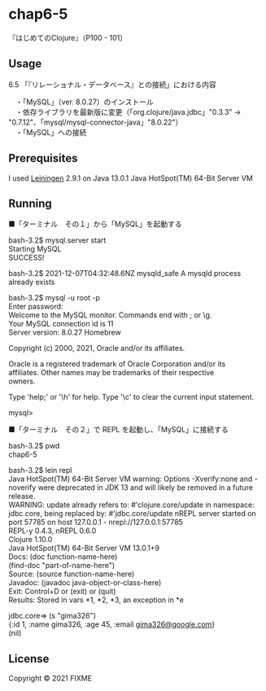 # chap6-5

『はじめてのClojure』（P100 - 101）

## Usage

6.5 「『リレーショナル・データベース』との接続」における内容<br>

　・「MySQL」（ver. 8.0.27）のインストール<br>
　・依存ライブラリを最新版に変更（「org.clojure/java.jdbc」"0.3.3" -> "0.7.12"、「mysql/mysql-connector-java」"8.0.22"）<br>
　・「MySQL」への接続<br>


## Prerequisites

I used [Leiningen][1] 2.9.1 on Java 13.0.1 Java HotSpot(TM) 64-Bit Server VM<br>

[1]: https://github.com/technomancy/leiningen<br>


## Running

■「ターミナル　その１」から「MySQL」を起動する

bash-3.2$ mysql.server start<br>
Starting MySQL<br>
 SUCCESS! <br>

bash-3.2$ 2021-12-07T04:32:48.6NZ mysqld_safe A mysqld process already exists<br>

bash-3.2$ mysql -u root -p<br>
Enter password: <br>
Welcome to the MySQL monitor.  Commands end with ; or \g.<br>
Your MySQL connection id is 11<br>
Server version: 8.0.27 Homebrew<br>

Copyright (c) 2000, 2021, Oracle and/or its affiliates.<br>

Oracle is a registered trademark of Oracle Corporation and/or its<br>
affiliates. Other names may be trademarks of their respective<br>
owners.<br>

Type 'help;' or '\h' for help. Type '\c' to clear the current input statement.<br>

mysql> <br>



■「ターミナル　その２」で REPL を起動し、「MySQL」に接続する<br>

bash-3.2$ pwd<br>
chap6-5<br>

bash-3.2$ lein repl<br>
Java HotSpot(TM) 64-Bit Server VM warning: Options -Xverify:none and -noverify were deprecated in JDK 13 and will likely be removed in a future release.<br>
WARNING: update already refers to: #'clojure.core/update in namespace: jdbc.core, being replaced by: #'jdbc.core/update
nREPL server started on port 57785 on host 127.0.0.1 - nrepl://127.0.0.1:57785<br>
REPL-y 0.4.3, nREPL 0.6.0<br>
Clojure 1.10.0<br>
Java HotSpot(TM) 64-Bit Server VM 13.0.1+9<br>
    Docs: (doc function-name-here)<br>
          (find-doc "part-of-name-here")<br>
  Source: (source function-name-here)<br>
 Javadoc: (javadoc java-object-or-class-here)<br>
    Exit: Control+D or (exit) or (quit)<br>
 Results: Stored in vars *1, *2, *3, an exception in *e<br>

jdbc.core=> (s "gima326")<br>
{:id 1, :name gima326, :age 45, :email gima326@google.com}<br>
(nil)<br>


## License

Copyright © 2021 FIXME
